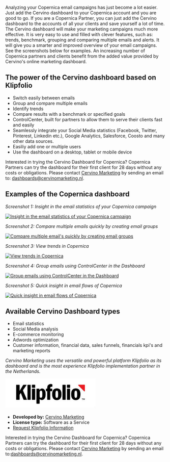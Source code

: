 Analyzing your Copernica email campaigns has just become a lot easier.
Just add the Cervino dashboard to your Copernica account and you are
good to go. If you are a Copernica Partner, you can just add the Cervino
dashboard to the accounts of all your clients and save yourself a lot of
time.
The Cervino dashboard will make your marketing campaigns much more
effective. It is very easy to use and filled with clever features, such
as: trends, benchmark, grouping and comparing multiple emails and
alerts. It will give you a smarter and improved overview of your email
campaigns. See the screenshots below for examples. An increasing number
of Copernica partners and clients benefit from the added value provided
by Cervino's online marketing dashboard.

The power of the Cervino dashboard based on Klipfolio
-----------------------------------------------------

-   Switch easily between emails
-   Group and compare multiple emails
-   Identify trends
-   Compare results with a benchmark or specified goals
-   ControlCenter, built for partners to allow them to serve their
    clients fast and easily
-   Seamlessly integrate your Social Media statistics (Facebook,
    Twitter, Pinterest, Linkedin etc.), Google Analytics, Salesforce,
    Coosto and many other data sources.
-   Easiliy add one or multiple users
-   Use the dashboard on a desktop, tablet or mobile device

Interested in trying the Cervino Dashboard for Copernica? Copernica
Partners can try the dashboard for their first client for 28 days
without any costs or obligations. Please contact [Cervino
Marketing](http://www.cervinomarketing.nl/marketing-dashboards/) by
sending an email to:
[dashboards@cervinomarketing.nl](mailto:dashboards@cervinomarketing.nl).

Examples of the Copernica dashboard
-----------------------------------

*Screenshot 1: Insight in the email statistics of your Copernica campaign*

[![Insight in the email statistics of your Copernica
campaign](SS1.png "Insight in the email statistics of your Copernica campaign")](https://www.copernica.com/en/support/integrations/SS1)

*Screenshot 2: Compare multiple emails quickly by creating email groups*

[![Compare multiple email's quickly by creating email
groups](SS2.png "Compare multiple email's quickly by creating email groups")](../images/SS2.png)

*Screenshot 3: View trends in Copernica*

[![View trends in
Copernica](SS3.png "View trends in Copernica")](../images/SS3.png)

*Screenshot 4: Group emails using ControlCenter in the Dashboard*

[![Group emails using ControlCenter in the
Dashboard](SS4.png "Group emails using ControlCenter in the Dashboard")](../images/SS4.png)

*Screenshot 5: Quick insight in email flows of Copernica*

[![Quick insight in email flows of
Copernica](SS5.png "Quick insights in email flow of Copernica")](../images/SS5.png)

Available Cervino Dashboard types
---------------------------------

-   Email statistics
-   Social Media analysis
-   E-commerce monitoring
-   Adwords optimization
-   Customer information, financial data, sales funnels, financials
    kpi's and marketing reports

*Cervino Marketing uses the versatile and powerful platform Klipfolio as
its dashboard and is the most experience Klipfolio implementation
partner in the Netherlands.*

![klipfolio](../images/klipfolio.jpg)

-   **Developed by:** [Cervino
    Marketing](http://www.cervinomarketing.nl/marketing-dashboards/ "Cervino Marketing")
-   **License type:** Software as a Service
-   [Request Klipfolio
    Information](mailto:dashboards@cervinomarketing.nl?subject=Klipfolio%20&%20Copernica%20Information%20Request "Request Klipfolio")

Interested in trying the Cervino Dashboard for Copernica? Copernica
Partners can try the dashboard for their first client for 28 days
without any costs or obligations. Please contact [Cervino
Marketing](http://www.cervinomarketing.nl/marketing-dashboards/) by
sending an email
to:[dashboards@cervinomarketing.nl](mailto:dashboards@cervinomarketing.nl).
